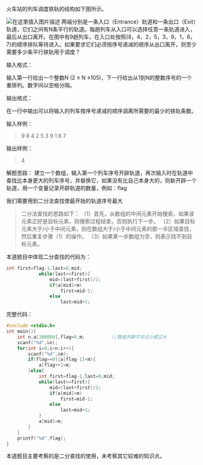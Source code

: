 ﻿火车站的列车调度铁轨的结构如下图所示。

![在这里插入图片描述](https://img-blog.csdnimg.cn/913ead0745c44bbab52930be8165f7f1.png)
两端分别是一条入口（Entrance）轨道和一条出口（Exit）轨道，它们之间有N条平行的轨道。每趟列车从入口可以选择任意一条轨道进入，最后从出口离开。在图中有9趟列车，在入口处按照{8，4，2，5，3，9，1，6，7}的顺序排队等待进入。如果要求它们必须按序号递减的顺序从出口离开，则至少需要多少条平行铁轨用于调度？

输入格式：

输入第一行给出一个整数N (2 ≤ N ≤105)，下一行给出从1到N的整数序号的一个重排列。数字间以空格分隔。

输出格式：

在一行中输出可以将输入的列车按序号递减的顺序调离所需要的最少的铁轨条数。

输入样例：

> 9
8 4 2 5 3 9 1 6 7

输出样例：

> 4

解题思路：
建立一个数组，输入第一个列车序号开辟轨道，再次输入时在轨道中查找比本身更大的列车序号，并替换它，如果没有比自己本身大的，则新开辟一个轨道，用一个变量记录开辟轨道的数量，例如：flag

我们需要用到二分法查找使最开始的轨道序号最大

> 二分法查找的思路如下：
（1）首先，从数组的中间元素开始搜索，如果该元素正好是目标元素，则搜索过程结束，否则执行下一步。
（2）如果目标元素大于/小于中间元素，则在数组大于/小于中间元素的那一半区域查找，然后重复步骤（1）的操作。
（3）如果某一步数组为空，则表示找不到目标元素。

本道题目中体现二分查找的代码为：

```c
int first=flag-1,last=0,mid;
			while(last<=first){
				mid=(last+first)/2;
				if(a[mid]>m)
					first=mid-1;
				else
					last=mid+1;
```

完整代码：

```c
#include <stdio.h>     
int main(){
	int n,a[100000],flag=0,m;          //数组开辟不可过小或过大
	scanf("%d",&n);
	for(int i=0;i<n;i++){
		scanf("%d",&m);
		if(flag==0||a[flag-1]<m){
			a[flag++]=m;
		}else{
			int first=flag-1,last=0,mid;
			while(last<=first){
				mid=(last+first)/2;
				if(a[mid]>m)
					first=mid-1;
				else
					last=mid+1;
			}
			a[mid]=m;
		}
	} 
	printf("%d",flag);
}
```

本道题目主要考察的是二分查找的使用，未考察其它较难的知识点。
